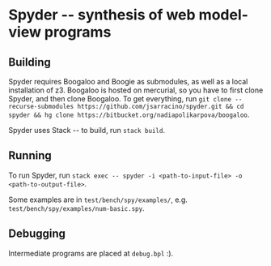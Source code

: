 # Spyder -- synthesis of web model-view programs

## Building
Spyder requires Boogaloo and Boogie as submodules, as well as a local installation of z3. Boogaloo is hosted on mercurial, so you have to first clone
Spyder, and then clone Boogaloo. To get everything, run
`git clone --recurse-submodules https://github.com/jsarracino/spyder.git && cd spyder && hg clone https://bitbucket.org/nadiapolikarpova/boogaloo`.

Spyder uses Stack -- to build, run
`stack build`.
## Running
To run Spyder, run
`stack exec -- spyder -i <path-to-input-file> -o <path-to-output-file>`.

Some examples are in `test/bench/spy/examples/`, e.g. `test/bench/spy/examples/num-basic.spy`.

## Debugging
Intermediate programs are placed at `debug.bpl` :).